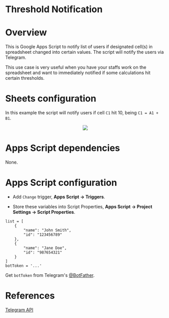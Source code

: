 # Threshold Notification

# Overview
This is Google Apps Script to notify list of users if designated cell(s) in spreadsheet changed into certain values. The script will notify the users via Telegram. 

This use case is very useful when you have your staffs work on the spreadsheet and want to immediately notified if some calculations hit certain thresholds.

# Sheets configuration
In this example the script will notify users if cell `C1` hit 10, being `C1 = A1 + B1`.

<div align="center"><img src="https://github.com/user-attachments/assets/ab6ae6be-d11b-464b-aede-06118f394f92" /></div>

# Apps Script dependencies
None.

# Apps Script configuration
- Add `Change` trigger, **Apps Script -> Triggers**.

- Store these variables into Script Properties, **Apps Script -> Project Settings -> Script Properties**.
```
list = [
	{
		"name": "John Smith",
		"id": "123456789"
	},
	{
		"name": "Jane Doe",
		"id": "987654321"
	}
]
botToken = '...'
```
Get `botToken` from Telegram's [@BotFather](https://t.me/BotFather).

# References
[Telegram API](https://core.telegram.org/api)
